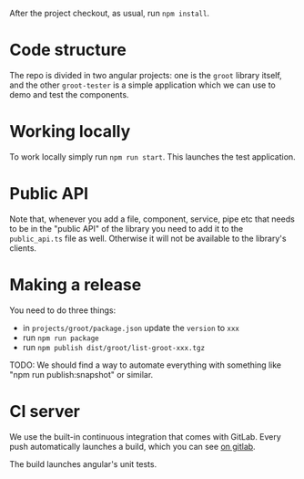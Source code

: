 After the project checkout, as usual, run `npm install`.

# Code structure

The repo is divided in two angular projects: one is the `groot` library 
itself, and the other `groot-tester` is a simple application which we
can use to demo and test the components. 

# Working locally

To work locally simply run `npm run start`. This launches the test application. 

# Public API

Note that, whenever you add a file, component, service, pipe etc that needs to be
in the "public API" of the library you need to add it to the `public_api.ts` file
as well. Otherwise it will not be available to the library's clients.

# Making a release

You need to do three things:

- in `projects/groot/package.json` update the `version` to `xxx`
- run `npm run package`
- run `npm publish dist/groot/list-groot-xxx.tgz`

TODO: We should find a way to automate everything with something like "npm run publish:snapshot" or similar.

# CI server

We use the built-in continuous integration that comes with GitLab. Every push 
automatically launches a build, which you can see [on gitlab](https://gitlab.list-group.com/isp-bu/libs/isp.groot/pipelines).

The build launches angular's unit tests.
